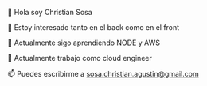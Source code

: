 👋 Hola soy Christian Sosa

👀 Estoy interesado tanto en el back como en el front

🌱 Actualmente sigo aprendiendo NODE y AWS

💞️ Actualmente trabajo como cloud engineer

📫 Puedes escribirme a sosa.christian.agustin@gmail.com
